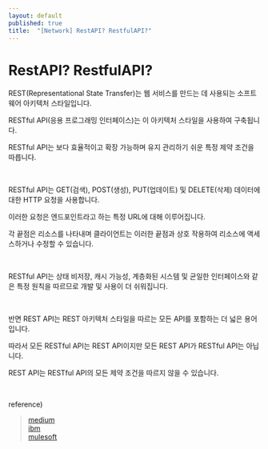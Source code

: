 ```yaml
---
layout: default
published: true
title:  "[Network] RestAPI? RestfulAPI?"
---
```


# RestAPI? RestfulAPI?  

REST(Representational State Transfer)는 웹 서비스를 만드는 데 사용되는 소프트웨어 아키텍처 스타일입니다.  

RESTful API(응용 프로그래밍 인터페이스)는 이 아키텍처 스타일을 사용하여 구축됩니다.  

RESTful API는 보다 효율적이고 확장 가능하며 유지 관리하기 쉬운 특정 제약 조건을 따릅니다.  

<br>

RESTful API는 GET(검색), POST(생성), PUT(업데이트) 및 DELETE(삭제) 데이터에 대한 HTTP 요청을 사용합니다.  

이러한 요청은 엔드포인트라고 하는 특정 URL에 대해 이루어집니다.  

각 끝점은 리소스를 나타내며 클라이언트는 이러한 끝점과 상호 작용하여 리소스에 액세스하거나 수정할 수 있습니다.  

<br>

RESTful API는 상태 비저장, 캐시 가능성, 계층화된 시스템 및 균일한 인터페이스와 같은 특정 원칙을 따르므로 개발 및 사용이 더 쉬워집니다.  

<br>

반면 REST API는 REST 아키텍처 스타일을 따르는 모든 API를 포함하는 더 넓은 용어입니다.  

따라서 모든 RESTful API는 REST API이지만 모든 REST API가 RESTful API는 아닙니다.  

REST API는 RESTful API의 모든 제약 조건을 따르지 않을 수 있습니다.  

<br>

reference)  
>[medium](https://medium.com/hashmapinc/restful-api-designing-guidelines-the-best-practices-60e1d954e7c9/)  
>[ibm](https://www.ibm.com/cloud/learn/rest-apis)  
>[mulesoft](https://www.mulesoft.com/resources/api/what-is-rest-api-design)  
